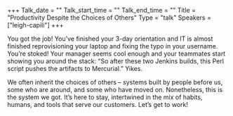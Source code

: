 +++
Talk_date = ""
Talk_start_time = ""
Talk_end_time = ""
Title = "Productivity Despite the Choices of Others"
Type = "talk"
Speakers = ["leigh-capili"]
+++


You got the job! You’ve finished your 3-day orientation and IT is almost finished reprovisioning your laptop and fixing the typo in your username. You’re stoked! Your manager seems cool enough and your teammates start showing you around the stack: “So after these two Jenkins builds, this Perl script pushes the artifacts to Mercurial.” Yikes.

We often inherit the choices of others – systems built by people before us, some who are around, and some who have moved on. Nonetheless, this is the system we got. It’s here to stay, intertwined in the mix of habits, humans, and tools that serve our customers. Let’s get to work!

